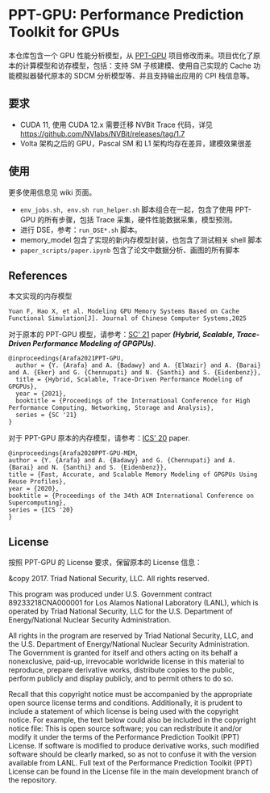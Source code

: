 # PPT-GPU: Performance Prediction Toolkit for GPUs

本仓库包含一个 GPU 性能分析模型，从 [PPT-GPU]() 项目修改而来。项目优化了原本的计算模型和访存模型，包括：支持 SM 子核建模、使用自己实现的 Cache 功能模拟器替代原本的 SDCM 分析模型等、并且支持输出应用的 CPI 栈信息等。

## 要求

- CUDA 11, 使用 CUDA 12.x 需要迁移 NVBit Trace 代码，详见 https://github.com/NVlabs/NVBit/releases/tag/1.7
- Volta 架构之后的 GPU，Pascal SM 和 L1 架构均存在差异，建模效果很差

## 使用

更多使用信息见 wiki 页面。

- `env_jobs.sh, env.sh run_helper.sh` 脚本组合在一起，包含了使用 PPT-GPU 的所有步骤，包括 Trace 采集，硬件性能数据采集，模型预测。
- 进行 DSE，参考：`run_DSE*.sh` 脚本。
- memory_model 包含了实现的新内存模型封装，也包含了测试相关 shell 脚本
- `paper_scripts/paper.ipynb` 包含了论文中数据分析、画图的所有脚本

## References

本文实现的内存模型
```
Yuan F, Hao X, et al. Modeling GPU Memory Systems Based on Cache Functional Simulation[J]. Journal of Chinese Computer Systems,2025
```

对于原本的 PPT-GPU 模型，请参考：[SC' 21](https://doi.org/10.1145/3458817.3476221) paper ***(Hybrid, Scalable, Trace-Driven Performance Modeling of GPGPUs)***.

```
@inproceedings{Arafa2021PPT-GPU,
  author = {Y. {Arafa} and A. {Badawy} and A. {ElWazir} and A. {Barai} and A. {Eker} and G. {Chennupati} and N. {Santhi} and S. {Eidenbenz}},
  title = {Hybrid, Scalable, Trace-Driven Performance Modeling of GPGPUs},
  year = {2021},
  booktitle = {Proceedings of the International Conference for High Performance Computing, Networking, Storage and Analysis},
  series = {SC '21}
}
```

对于 PPT-GPU 原本的内存模型，请参考：[ICS' 20](https://doi.org/10.1145/3392717.3392761) paper.
```
@inproceedings{Arafa2020PPT-GPU-MEM,
author = {Y. {Arafa} and A. {Badawy} and G. {Chennupati} and A. {Barai} and N. {Santhi} and S. {Eidenbenz}},
title = {Fast, Accurate, and Scalable Memory Modeling of GPGPUs Using Reuse Profiles},
year = {2020},
booktitle = {Proceedings of the 34th ACM International Conference on Supercomputing},
series = {ICS '20}
}
```

## License

按照 PPT-GPU 的 License 要求，保留原本的 License 信息：

&copy 2017. Triad National Security, LLC. All rights reserved.

This program was produced under U.S. Government contract 89233218CNA000001 for Los Alamos National Laboratory (LANL), which is operated by Triad National Security, LLC for the U.S. Department of Energy/National Nuclear Security Administration.

All rights in the program are reserved by Triad National Security, LLC, and the U.S. Department of Energy/National Nuclear Security Administration. The Government is granted for itself and others acting on its behalf a nonexclusive, paid-up, irrevocable worldwide license in this material to reproduce, prepare derivative works, distribute copies to the public, perform publicly and display publicly, and to permit others to do so.

Recall that this copyright notice must be accompanied by the appropriate open source license terms and conditions. Additionally, it is prudent to include a statement of which license is being used with the copyright notice. For example, the text below could also be included in the copyright notice file: This is open source software; you can redistribute it and/or modify it under the terms of the Performance Prediction Toolkit (PPT) License. If software is modified to produce derivative works, such modified software should be clearly marked, so as not to confuse it with the version available from LANL. Full text of the Performance Prediction Toolkit (PPT) License can be found in the License file in the main development branch of the repository.
